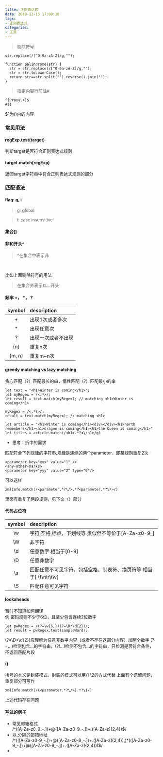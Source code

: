 ```yaml
---
title: 正则表达式
date: 2018-12-15 17:00:18
tags: 
- 正则表达式
categories: 
- 工具
---
```

>剔除符号
```
str.replace(/[^0-9a-zA-Z]/g,"");
```
```
function palindrome(str) {
  str = str.replace(/[^0-9a-zA-Z]/g,"");
  str = str.toLowerCase();
  return str==str.split("").reverse().join("");
}
```
>指定内容行前注#
```
^(Proxy.+)$
#$1
```
$1为()内的内容

### 常见用法
#### regExp.test(target)
判断target是否符合正则表达式规则

#### target.match(regExp)
返回target字符串中符合正则表达式规则的部分

### 匹配语法
#### flag: g, i
> g: global

> i: case insensitive

#### 集合[]
#### 非和开头^
 > ^在集合中表示非
 <br>

 比如上面剔除符号的用法
 > 在集合外表示以...开头
#### 频率 +， *， ?
symbol |description 
:----:|:----------
 + |  出现1次或者多次
 * |  出现任意次
 ? |  出现一次或者不出现
 {n} | 重复n次
 {m, n} | 重复m~n次

#### greedy matching vs lazy matching
贪心匹配（?）匹配最长的串，惰性匹配（?）匹配最小的串
```
let text = "<h1>Winter is coming</h1>";
let myRegex = /<.*>/; 
let result = text.match(myRegex); // matching <h1>Winter is coming</h1>

myRegex = /<.*?>/; 
result = text.match(myRegex); // matching <h1>

let article = "<h1>Winter is coming</h1><div></div><h1>north remembers</h1><h1>dragon is coming</h1><h1>the Queen is coming</h1>"
let titles = article.match(/<h1>.*?<\/h1>/g)

```
+ 思考：折中的需求

匹配符合下列规律的字符串,规律是连续的两个parameter，即某规则重复2次
```
<parameter key="xxx" value="1" />
<any-other-marks>
<parameter key="yyy" value="2" type="0"/>
```
可以这样
```
xmlInfo.match(/<parameter.*?\/>.*?<parameter.*?\/>/)
```
里面有重复了两段规则，见下文（）部分
#### 代码占位符

symbol |description 
:----:|:----------
\w |  字符,空格,标点，下划线等 类似但不等价于[A-Za-z0-9_] 
\W |  非字符
\d |  任意数字 相当于[0-9]
\D |  任意非数字
\s |  匹配任意不可见字符，包括空格、制表符、换页符等 相当于[ \f\n\r\t\v]
\S |  匹配任意可见字符

#### lookaheads
暂时不知道如何翻译<br>
例 密码规则不少于6位，且至少包含连续2位数字
```
let pwRegex = /(?=\w{6,})(?=\D*\d{2})/;
let result = pwRegex.test(sampleWord);
```
(?=\D*\d{2})应理解为任意非数字内容（或者不存在这部分内容）加两个数字
(?=...)检测包含...的字符串，(?!...)检测不包含...的字符串，只检测是否符合条件，不返回匹配片段
#### ()
括号的本义是封装模式，封装的模式可以用\1 \2的方式代替
上面有个遗留问题，重复部分可写作
```
xmlInfo.match(/(<parameter.*?\/>).*?\1/)
```
上述代码存在问题
#### 写过的例子
+ 常见邮箱格式<br>
 /^([A-Za-z0-9_\-\.])+\@([A-Za-z0-9_\-\.])+\.([A-Za-z]{2,4})$/
+ 以,分隔的邮箱地址<br>
/^(([A-Za-z0-9_\-\.])+\@([A-Za-z0-9_\-\.])+\.([A-Za-z]{2,4}),)*(([A-Za-z0-9_\-\.])+\@([A-Za-z0-9_\-\.])+\.([A-Za-z]{2,4}))$/
+ 